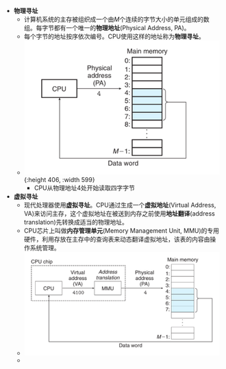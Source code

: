 - **物理寻址**
	- 计算机系统的主存被组织成一个由$M$个连续的字节大小的单元组成的数组。每字节都有一个唯一的**物理地址**(Physical Address, PA)。
	- 每个字节的地址按序依次编号。CPU使用这样的地址称为**物理寻址**。
	- ![image.png](../assets/image_1656057562822_0.png){:height 406, :width 599}
		- CPU从物理地址4处开始读取四字字节
- **虚拟寻址**
	- 现代处理器使用**虚拟寻址**。CPU通过生成一个**虚拟地址**(Virtual Address, VA)来访问主存，这个虚拟地址在被送到内存之前使用**地址翻译**(address translation)先转换成适当的物理地址。
	- CPU芯片上叫做**内存管理单元**(Memory Management Unit, MMU)的专用硬件，利用存放在主存中的查询表来动态翻译虚拟地址，该表的内容由操作系统管理。
	- ![image.png](../assets/image_1656060359355_0.png)
	-